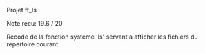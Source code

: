 Projet ft_ls

Note recu: 19.6 / 20

Recode de la fonction systeme 'ls' servant a afficher les fichiers du repertoire courant.